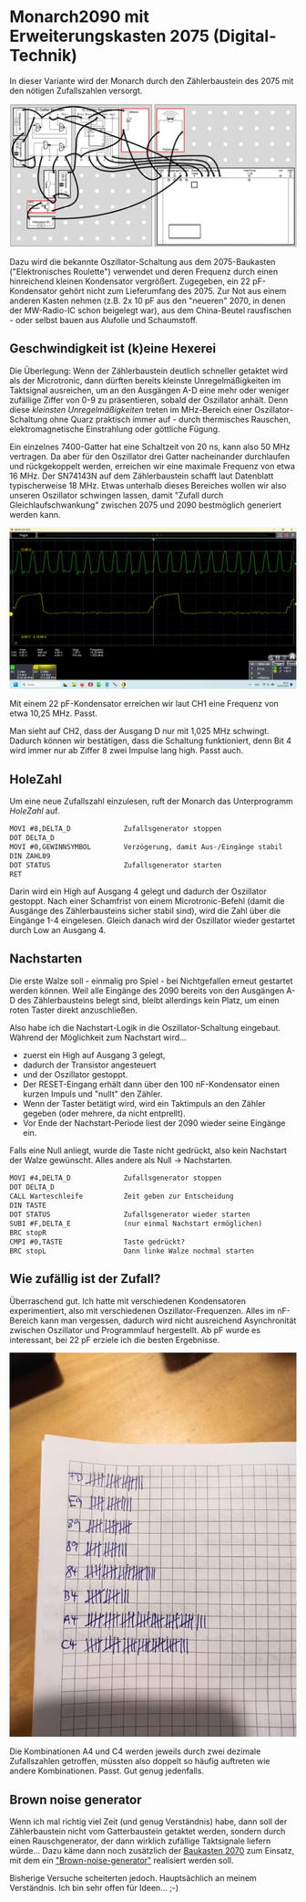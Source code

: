 # Monarch2090 mit Erweiterungskasten 2075 (Digital-Technik)

In dieser Variante wird der Monarch durch den Zählerbaustein des 2075 mit den nötigen Zufallszahlen versorgt.

![Schaltplan](/pics/Schaltung2075.png)

Dazu wird die bekannte Oszillator-Schaltung aus dem 2075-Baukasten ("Elektronisches Roulette") verwendet und deren Frequenz durch einen hinreichend kleinen Kondensator vergrößert. Zugegeben, ein 22 pF-Kondensator gehört nicht zum Lieferumfang des 2075. Zur Not aus einem anderen Kasten nehmen (z.B. 2x 10 pF aus den "neueren" 2070, in denen der MW-Radio-IC schon beigelegt war), aus dem China-Beutel rausfischen - oder selbst bauen aus Alufolie und Schaumstoff.

## Geschwindigkeit ist (k)eine Hexerei

Die Überlegung: Wenn der Zählerbaustein deutlich schneller getaktet wird als der Microtronic, dann dürften bereits kleinste Unregelmäßigkeiten im Taktsignal ausreichen, um an den Ausgängen A-D eine mehr oder weniger zufällige Ziffer von 0-9 zu präsentieren, sobald der Oszillator anhält. Denn diese _kleinsten Unregelmäßigkeiten_ treten im MHz-Bereich einer Oszillator-Schaltung ohne Quarz praktisch immer auf - durch thermisches Rauschen, elektromagnetische Einstrahlung oder göttliche Fügung.

Ein einzelnes 7400-Gatter hat eine Schaltzeit von 20 ns, kann also 50 MHz vertragen. Da aber für den Oszillator drei Gatter nacheinander durchlaufen und rückgekoppelt werden, erreichen wir eine maximale Frequenz von etwa 16 MHz. Der SN74143N auf dem Zählerbaustein schafft laut Datenblatt typischerweise 18 MHz. Etwas unterhalb dieses Bereiches wollen wir also unseren Oszillator schwingen lassen, damit "Zufall durch Gleichlaufschwankung" zwischen 2075 und 2090 bestmöglich generiert werden kann.

![Oszillatorfrequenz](/pics/Oszillator.png)

Mit einem 22 pF-Kondensator erreichen wir laut CH1 eine Frequenz von etwa 10,25 MHz. Passt. 

Man sieht auf CH2, dass der Ausgang D nur mit 1,025 MHz schwingt. Dadurch können wir bestätigen, dass die Schaltung funktioniert, denn Bit 4 wird immer nur ab Ziffer 8 zwei Impulse lang high. Passt auch.

## HoleZahl

Um eine neue Zufallszahl einzulesen, ruft der Monarch das Unterprogramm _HoleZahl_ auf. 

```
MOVI #8,DELTA_D             Zufallsgenerator stoppen
DOT DELTA_D			
MOVI #0,GEWINNSYMBOL        Verzögerung, damit Aus-/Eingänge stabil
DIN ZAHL09	
DOT STATUS                  Zufallsgenerator starten
RET	
```

Darin wird ein High auf Ausgang 4 gelegt und dadurch der Oszillator gestoppt. Nach einer Schamfrist von einem Microtronic-Befehl (damit die Ausgänge des Zählerbausteins sicher stabil sind), wird die Zahl über die Eingänge 1-4 eingelesen. Gleich danach wird der Oszillator wieder gestartet durch Low an Ausgang 4.

## Nachstarten

Die erste Walze soll - einmalig pro Spiel - bei Nichtgefallen erneut gestartet werden können. Weil alle Eingänge des 2090 bereits von den Ausgängen A-D des Zählerbausteins belegt sind, bleibt allerdings kein Platz, um einen roten Taster direkt anzuschließen. 

Also habe ich die Nachstart-Logik in die Oszillator-Schaltung eingebaut. Während der Möglichkeit zum Nachstart wird...

- zuerst ein High auf Ausgang 3 gelegt,
- dadurch der Transistor angesteuert
- und der Oszillator gestoppt.
- Der RESET-Eingang erhält dann über den 100 nF-Kondensator einen kurzen Impuls und "nullt" den Zähler.
- Wenn der Taster betätigt wird, wird ein Taktimpuls an den Zähler gegeben (oder mehrere, da nicht entprellt).
- Vor Ende der Nachstart-Periode liest der 2090 wieder seine Eingänge ein.

Falls eine Null anliegt, wurde die Taste nicht gedrückt, also kein Nachstart der Walze gewünscht. Alles andere als Null -> Nachstarten.

```
MOVI #4,DELTA_D             Zufallsgenerator stoppen 
DOT DELTA_D	
CALL Warteschleife          Zeit geben zur Entscheidung
DIN TASTE                  
DOT STATUS                  Zufallsgenerator wieder starten
SUBI #F,DELTA_E             (nur einmal Nachstart ermöglichen)
BRC stopR	
CMPI #0,TASTE               Taste gedrückt?
BRC stopL                   Dann linke Walze nochmal starten
```

## Wie zufällig ist der Zufall?

Überraschend gut. Ich hatte mit verschiedenen Kondensatoren experimentiert, also mit verschiedenen Oszillator-Frequenzen. Alles im nF-Bereich kann man vergessen, dadurch wird nicht ausreichend Asynchronität zwischen Oszillator und Programmlauf hergestellt. Ab pF wurde es interessant, bei 22 pF erziele ich die besten Ergebnisse.

![Oszillatorfrequenz](/pics/Statistik2075.jpg)

Die Kombinationen A4 und C4 werden jeweils durch zwei dezimale Zufallszahlen getroffen, müssten also doppelt so häufig auftreten wie andere Kombinationen. Passt. Gut genug jedenfalls.

## Brown noise generator

Wenn ich mal richtig viel Zeit (und genug Verständnis) habe, dann soll der Zählerbaustein nicht vom Gatterbaustein getaktet werden, sondern durch einen Rauschgenerator, der dann wirklich zufällige Taktsignale liefern würde... Dazu käme dann noch zusätzlich der [Baukasten 2070](/program/2090und2075und2070) zum Einsatz, mit dem ein ["Brown-noise-generator"](https://de.wikipedia.org/wiki/Rauschgenerator) realisiert werden soll.

Bisherige Versuche scheiterten jedoch. Hauptsächlich an meinem Verständnis. Ich bin sehr offen für Ideen... ;-)
